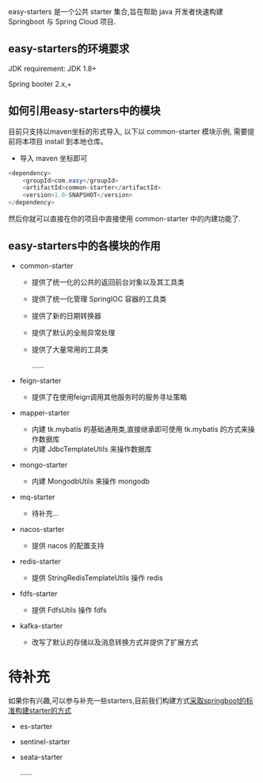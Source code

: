 easy-starters 是一个公共 starter 集合,旨在帮助 java 开发者快速构建 Springboot 与 Spring Cloud 项目.

## easy-starters的环境要求

JDK requirement: JDK 1.8+

Spring booter 2.x,+



## 如何引用easy-starters中的模块

目前只支持以maven坐标的形式导入, 以下以 common-starter 模块示例, 需要提前将本项目 install 到本地仓库。

* 导入 maven 坐标即可

```java
<dependency>
    <groupId>com.easy</groupId>
    <artifactId>common-starter</artifactId>
    <version>1.0-SNAPSHOT</version>
</dependency>
```

然后你就可以直接在你的项目中直接使用 common-starter 中的内建功能了.

## easy-starters中的各模块的作用

* common-starter

    * 提供了统一化的公共的返回前台对象以及其工具类

    * 提供了统一化管理 SpringIOC 容器的工具类

    * 提供了新的日期转换器

    * 提供了默认的全局异常处理

    * 提供了大量常用的工具类

      ......

* feign-starter

    * 提供了在使用feign调用其他服务时的服务寻址策略

* mapper-starter

    * 内建 tk.mybatis 的基础通用类,直接继承即可使用 tk.mybatis 的方式来操作数据库
    * 内建 JdbcTemplateUtils 来操作数据库

* mongo-starter

    * 内建 MongodbUtils 来操作 mongodb

* mq-starter

    * 待补充...

* nacos-starter

    * 提供 nacos 的配置支持

* redis-starter

    * 提供 StringRedisTemplateUtils 操作 redis
  
* fdfs-starter

    * 提供 FdfsUtils 操作 fdfs

* kafka-starter

  * 改写了默认的存储以及消息转换方式并提供了扩展方式

# 待补充

如果你有兴趣,可以参与补充一些starters,目前我们构建方式[采取springboot的标准构建starter的方式](https://docs.spring.io/spring-boot/docs/current/reference/html/features.html#features.developing-auto-configuration.custom-starter)

* es-starter

* sentinel-starter

* seata-starter

  ......
